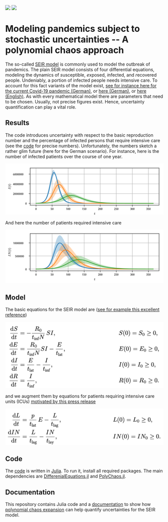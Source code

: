 [![](https://img.shields.io/badge/documentation-Latex-blue?style=flat)](doc/doc.pdf)
[![](https://img.shields.io/badge/language-Julia-blue?style=flat)](https://julialang.org/)

# Modeling pandemics subject to stochastic uncertainties -- A polynomial chaos approach

The so-called [SEIR model](https://epubs.siam.org/doi/abs/10.1137/s0036144500371907) is commonly used to model the outbreak of pandemics.
The plain SEIR model consists of four differential equations, modeling the dynamics of *s*usceptible, *e*xposed, *i*nfected, and *r*ecovered people.
Undeniably, a portion of infected people needs intensive care.
To account for this fact variants of the model exist, [see for instance here for the current Covid-19 pandemic (German)](https://www.dgepi.de/assets/Stellungnahmen/Stellungnahme2020Corona_DGEpi-21032020-v2.pdf), or [here (German)](https://www.rki.de/DE/Content/InfAZ/N/Neuartiges_Coronavirus/Modellierung_Deutschland.pdf?__blob=publicationFile), or [here (English)](https://www.imperial.ac.uk/media/imperial-college/medicine/sph/ide/gida-fellowships/Imperial-College-COVID19-NPI-modelling-16-03-2020.pdf).
As with every mathematical model there are parameters that need to be chosen.
Usually, not precise figures exist.
Hence, uncertainty quantification can play a vital role.

## Results

The code introduces uncertainty with respect to the basic reproduction number and the percentage of infected persons that require intensive care (see the [code](https://github.com/timueh/PandemicModeling/blob/f4da19ac8f859b7d5a74180123a80474a8c162d1/code/SEIR_uncertain.jl#L16) for precise numbers).
Unfortunately, the numbers sketch a rather glim future (here for the German scenario).
For instance, here is the number of infected patients over the course of one year.

![Number of infected patients](figs/trajectory_I.png)

And here the number of patients required intensive care

![Number of infected patients](figs/trajectory_ICU.png)

## Model

The basic equations for the SEIR model are ([see for example this excellent reference](https://gabgoh.github.io/COVID/index.html))

![Equations for SEIR model](figs/SEIR.png)

and we augment them by equations for patients requiring intensive care units (ICUs) [motivated by this press release](https://www.dgepi.de/de/aktuelles/article/aktualisierte-stellungnahme-der-deutschen-gesellschaft-fuer-epidemiologie-dgepi-zur-verbreitung-des-neuen-coronavirus-sars-cov-2/109)

![Equations for ICU model](figs/ICU.png)

## Code

The [code](code/SEIR_uncertain.jl) is written in [Julia](https://julialang.org/).
To run it, install all required packages. The main dependencies are [DifferenialEquations.jl](https://github.com/SciML/DifferentialEquations.jl) and [PolyChaos.jl](https://github.com/timueh/PolyChaos.jl).

## Documentation

This repository contains Julia code and a [documentation](doc/doc.pdf) to show how [polynomial chaos expansion](https://en.wikipedia.org/wiki/Polynomial_chaos) can help quantify uncertainties for the SEIR model.
